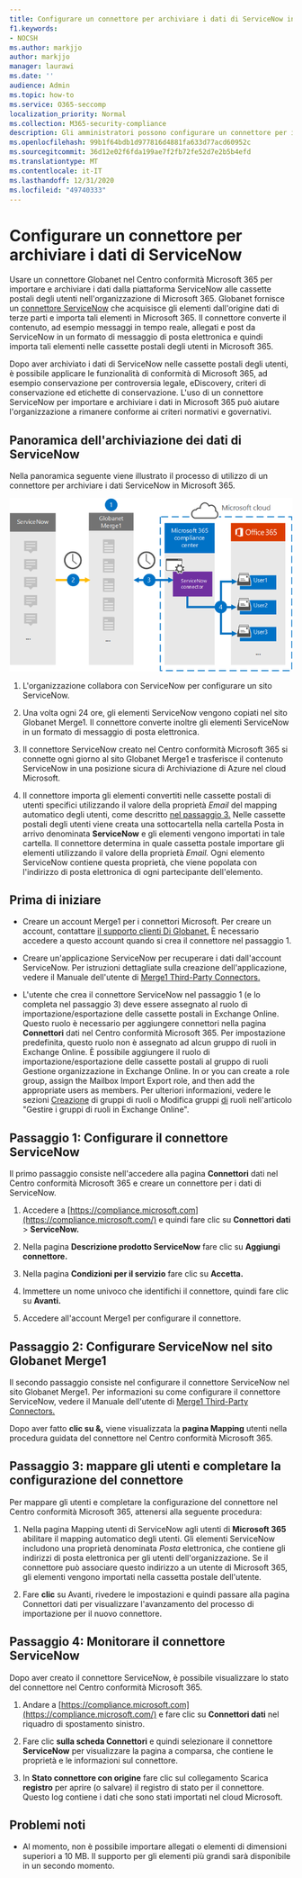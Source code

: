 ```yaml
---
title: Configurare un connettore per archiviare i dati di ServiceNow in Microsoft 365
f1.keywords:
- NOCSH
ms.author: markjjo
author: markjjo
manager: laurawi
ms.date: ''
audience: Admin
ms.topic: how-to
ms.service: O365-seccomp
localization_priority: Normal
ms.collection: M365-security-compliance
description: Gli amministratori possono configurare un connettore per importare e archiviare i dati di ServiceNow da Globanet a Microsoft 365. Questo connettore consente di archiviare i dati da origini dati di terze parti in Microsoft 365. Dopo l'archiviazione di questi dati, è possibile utilizzare funzionalità di conformità come la conservazione a livello legale, la ricerca di contenuto e i criteri di conservazione per gestire i dati di terze parti.
ms.openlocfilehash: 99b1f64bdb1d977816d4881fa633d77acd60952c
ms.sourcegitcommit: 36d12e02f6fda199ae7f2fb72fe52d7e2b5b4efd
ms.translationtype: MT
ms.contentlocale: it-IT
ms.lasthandoff: 12/31/2020
ms.locfileid: "49740333"
---
```

# <a name="set-up-a-connector-to-archive-servicenow-data"></a>Configurare un connettore per archiviare i dati di ServiceNow

Usare un connettore Globanet nel Centro conformità Microsoft 365 per importare e archiviare i dati dalla piattaforma ServiceNow alle cassette postali degli utenti nell'organizzazione di Microsoft 365. Globanet fornisce un [connettore ServiceNow](https://globanet.com/servicenow/) che acquisisce gli elementi dall'origine dati di terze parti e importa tali elementi in Microsoft 365. Il connettore converte il contenuto, ad esempio messaggi in tempo reale, allegati e post da ServiceNow in un formato di messaggio di posta elettronica e quindi importa tali elementi nelle cassette postali degli utenti in Microsoft 365.

Dopo aver archiviato i dati di ServiceNow nelle cassette postali degli utenti, è possibile applicare le funzionalità di conformità di Microsoft 365, ad esempio conservazione per controversia legale, eDiscovery, criteri di conservazione ed etichette di conservazione. L'uso di un connettore ServiceNow per importare e archiviare i dati in Microsoft 365 può aiutare l'organizzazione a rimanere conforme ai criteri normativi e governativi.

## <a name="overview-of-archiving-servicenow-data"></a>Panoramica dell'archiviazione dei dati di ServiceNow

Nella panoramica seguente viene illustrato il processo di utilizzo di un connettore per archiviare i dati ServiceNow in Microsoft 365.

![Flusso di lavoro di archiviazione per i dati ServiceNow](../media/ServiceNowConnectorWorkflow.png)

1. L'organizzazione collabora con ServiceNow per configurare un sito ServiceNow.

2. Una volta ogni 24 ore, gli elementi ServiceNow vengono copiati nel sito Globanet Merge1. Il connettore converte inoltre gli elementi ServiceNow in un formato di messaggio di posta elettronica.

3. Il connettore ServiceNow creato nel Centro conformità Microsoft 365 si connette ogni giorno al sito Globanet Merge1 e trasferisce il contenuto ServiceNow in una posizione sicura di Archiviazione di Azure nel cloud Microsoft.

4. Il connettore importa gli elementi convertiti nelle cassette postali di utenti specifici utilizzando il valore della proprietà *Email* del mapping automatico degli utenti, come descritto [nel passaggio 3.](#step-3-map-users-and-complete-the-connector-setup) Nelle cassette postali degli utenti viene creata una sottocartella nella cartella Posta in arrivo denominata **ServiceNow** e gli elementi vengono importati in tale cartella. Il connettore determina in quale cassetta postale importare gli elementi utilizzando il valore della proprietà *Email.* Ogni elemento ServiceNow contiene questa proprietà, che viene popolata con l'indirizzo di posta elettronica di ogni partecipante dell'elemento.

## <a name="before-you-begin"></a>Prima di iniziare

- Creare un account Merge1 per i connettori Microsoft. Per creare un account, contattare [il supporto clienti Di Globanet.](https://globanet.com/contact-us/) È necessario accedere a questo account quando si crea il connettore nel passaggio 1.

- Creare un'applicazione ServiceNow per recuperare i dati dall'account ServiceNow. Per istruzioni dettagliate sulla creazione dell'applicazione, vedere il Manuale dell'utente di [Merge1 Third-Party Connectors.](https://docs.ms.merge1.globanetportal.com/Merge1%20Third-Party%20Connectors%20ServiceNow%20User%20Guide%20.pdf)

- L'utente che crea il connettore ServiceNow nel passaggio 1 (e lo completa nel passaggio 3) deve essere assegnato al ruolo di importazione/esportazione delle cassette postali in Exchange Online. Questo ruolo è necessario per aggiungere connettori nella pagina **Connettori** dati nel Centro conformità Microsoft 365. Per impostazione predefinita, questo ruolo non è assegnato ad alcun gruppo di ruoli in Exchange Online. È possibile aggiungere il ruolo di importazione/esportazione delle cassette postali al gruppo di ruoli Gestione organizzazione in Exchange Online. In or you can create a role group, assign the Mailbox Import Export role, and then add the appropriate users as members. Per ulteriori informazioni, vedere le sezioni [Creazione](https://docs.microsoft.com/Exchange/permissions-exo/role-groups#create-role-groups) di gruppi di ruoli o Modifica gruppi [di](https://docs.microsoft.com/Exchange/permissions-exo/role-groups#modify-role-groups) ruoli nell'articolo "Gestire i gruppi di ruoli in Exchange Online".

## <a name="step-1-set-up-the-servicenow-connector"></a>Passaggio 1: Configurare il connettore ServiceNow

Il primo passaggio consiste nell'accedere alla pagina **Connettori** dati nel Centro conformità Microsoft 365 e creare un connettore per i dati di ServiceNow.

1. Accedere a [https://compliance.microsoft.com](https://compliance.microsoft.com/) e quindi fare clic su **Connettori dati**  >  **ServiceNow.**

2. Nella pagina **Descrizione prodotto ServiceNow** fare clic su **Aggiungi connettore.**

3. Nella pagina **Condizioni per il servizio** fare clic su **Accetta.**

4. Immettere un nome univoco che identifichi il connettore, quindi fare clic su **Avanti.**

5. Accedere all'account Merge1 per configurare il connettore.

## <a name="step-2-configure-the-servicenow-on-the-globanet-merge1-site"></a>Passaggio 2: Configurare ServiceNow nel sito Globanet Merge1

Il secondo passaggio consiste nel configurare il connettore ServiceNow nel sito Globanet Merge1. Per informazioni su come configurare il connettore ServiceNow, vedere il Manuale dell'utente di [Merge1 Third-Party Connectors.](https://docs.ms.merge1.globanetportal.com/Merge1%20Third-Party%20Connectors%20ServiceNow%20User%20Guide%20.pdf)

Dopo aver fatto **clic su &,** viene visualizzata la **pagina Mapping** utenti nella procedura guidata del connettore nel Centro conformità Microsoft 365.

## <a name="step-3-map-users-and-complete-the-connector-setup"></a>Passaggio 3: mappare gli utenti e completare la configurazione del connettore

Per mappare gli utenti e completare la configurazione del connettore nel Centro conformità Microsoft 365, attenersi alla seguente procedura:

1. Nella pagina Mapping utenti di ServiceNow agli utenti di **Microsoft 365** abilitare il mapping automatico degli utenti. Gli elementi ServiceNow includono una proprietà denominata *Posta* elettronica, che contiene gli indirizzi di posta elettronica per gli utenti dell'organizzazione. Se il connettore può associare questo indirizzo a un utente di Microsoft 365, gli elementi vengono importati nella cassetta postale dell'utente.

2. Fare **clic** su Avanti, rivedere le  impostazioni e quindi passare alla pagina Connettori dati per visualizzare l'avanzamento del processo di importazione per il nuovo connettore.

## <a name="step-4-monitor-the-servicenow-connector"></a>Passaggio 4: Monitorare il connettore ServiceNow

Dopo aver creato il connettore ServiceNow, è possibile visualizzare lo stato del connettore nel Centro conformità Microsoft 365.

1. Andare a [https://compliance.microsoft.com](https://compliance.microsoft.com/) e fare clic su **Connettori dati** nel riquadro di spostamento sinistro.

2. Fare clic **sulla scheda Connettori** e quindi selezionare il connettore **ServiceNow** per visualizzare la pagina a comparsa, che contiene le proprietà e le informazioni sul connettore.

3. In **Stato connettore con origine** fare clic sul collegamento Scarica **registro** per aprire (o salvare) il registro di stato per il connettore. Questo log contiene i dati che sono stati importati nel cloud Microsoft.

## <a name="known-issues"></a>Problemi noti

- Al momento, non è possibile importare allegati o elementi di dimensioni superiori a 10 MB. Il supporto per gli elementi più grandi sarà disponibile in un secondo momento.
